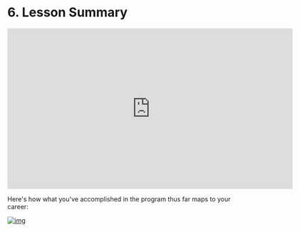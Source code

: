 # 6. Lesson Summary



<iframe allowfullscreen="1" allow="accelerometer; autoplay; encrypted-media; gyroscope; picture-in-picture" title="YouTube video player" src="https://www.youtube.com/embed/_G2F4Rsq9Hs?showinfo=0&amp;rel=0&amp;autohide=1&amp;vq=hd720&amp;hl=en-us&amp;cc_load_policy=0&amp;enablejsapi=1&amp;origin=https%3A%2F%2Fclassroom.udacity.com&amp;widgetid=385" id="widget386" width="640" height="360" frameborder="0"></iframe>



Here's how what you've accomplished in the program thus far maps to your career:



[![img](https://video.udacity-data.com/topher/2018/August/5b60f957_screen-shot-2018-07-31-at-5.05.07-pm/screen-shot-2018-07-31-at-5.05.07-pm.png)](https://classroom.udacity.com/nanodegrees/nd019/parts/9b15c3b4-c38a-4fcd-8fe7-47937b293a3a/modules/be422d8e-8927-496d-b203-1868289e90c5/lessons/0d761c28-fb21-432e-a822-f9495ec1b64b/concepts/2e81df6f-8f79-4f5d-a7c5-2a20af993ad5#)